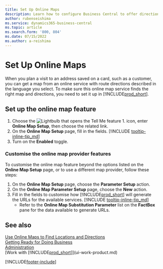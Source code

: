 ```yaml
---
title: Set Up Online Maps
description: Learn how to configure Business Central to offer directions and location information with an online map service.
author: rubenseishima
ms.service: dynamics365-business-central
ms.topic: article
ms.search.form: '800, 804'
ms.date: 07/15/2022
ms.author: a-reishima
---
```

# Set Up Online Maps

When you plan a visit to an address saved on a card, such as a customer, you can get a map from an online service with route directions described in the language you select. To make sure this online map service finds the right map and directions, you need to set it up in [!INCLUDE[prod_short](includes/prod_short.md)].

## Set up the online map feature

1. Choose the ![Lightbulb that opens the Tell Me feature 1.](media/ui-search/search_small.png "Tell me what you want to do") icon, enter **Online Map Setup**,  then choose the related link.
2. On the **Online Map Setup** page, fill in the fields. [!INCLUDE [tooltip-inline-tip_md](includes/tooltip-inline-tip_md.md)]
3. Turn on the **Enabled** toggle.

### Customise the online map provider features

To customise the online map feature beyond the options listed on the **Online Map Setup** page, or to use a different map provider, follow these steps:

1. On the **Online Map Setup** page, choose the **Parameter Setup** action.
2. On the **Online Map Parameter Setup** page, choose the **New** action.
3. Fill in the fields to customise how [!INCLUDE[prod_short](includes/prod_short.md)] will generate the URLs for the available services. [!INCLUDE [tooltip-inline-tip_md](includes/tooltip-inline-tip_md.md)]
   * Refer to the **Online Map Substitution Parameter** list on the **FactBox** pane for the data available to generate URLs.

## See also

[Use Online Maps to Find Locations and Directions](across-online-maps.md)  
[Getting Ready for Doing Business](ui-get-ready-business.md)  
[Administration](admin-setup-and-administration.md)  
[Work with [!INCLUDE[prod_short](includes/prod_short.md)]](ui-work-product.md)  

[!INCLUDE[footer-include](includes/footer-banner.md)]
